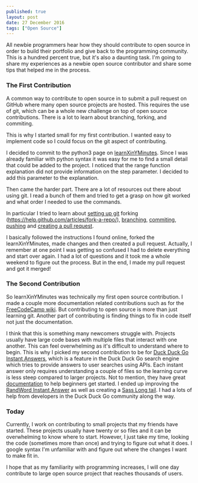 ```yaml
---
published: true
layout: post
date: 27 December 2016
tags: ["Open Source"]
---
```

All newbie programmers hear how they should contribute to open source in order to build their portfolio and give back to the programming community. This is a hundred percent true, but it's also a daunting task.
I'm going to share my experiences as a newbie open source contributor and share some tips that helped me in the process. 

### The First Contribution
A common way to contribute to open source in to submit a pull request on GitHub where many open source projects are hosted. This requires the use of git, which can be a whole new challenge on top of open source contributions. There is a lot to learn about branching, forking, and commiting.

This is why I started small for my first contribution. I wanted easy to implement code so I could focus on the git aspect of contributing.

I decided to commit to the python3 page on [learnXinYMinutes](https://learnxinyminutes.com/docs/python3/). Since I was already familiar with python syntax it was easy for me to find a small detail that could be added to the project. I noticed that the range function explanation did not provide information on the step parameter. I decided to add this parameter to the explanation. 

Then came the harder part. There are a lot of resources out there about using git. I read a bunch of them and tried to get a grasp on how git worked and what order I needed to use the commands.

In particular I tried to learn about [setting up git](https://help.github.com/articles/set-up-git/) forking (https://help.github.com/articles/fork-a-repo/), [branching](https://git-scm.com/book/en/v2/Git-Branching-Branches-in-a-Nutshell), [commiting](http://media.pragprog.com/titles/tsgit/chap-005-extract.html), [pushing](https://help.github.com/articles/pushing-to-a-remote/) and [creating a pull request](https://help.github.com/articles/creating-a-pull-request/). 

I basically followed the instructions I found online, forked the learnXinYMinutes, made changes and then created a pull request. Actually, I remember at one point I was getting so confused I had to delete everything and start over again. I had a lot of questions and it took me a whole weekend to figure out the process. But in the end, I made my pull request and got it merged!

### The Second Contribution 
So learnXinYMinutes was technically my first open source contribution. I made a couple more documentation related contributions such as for the [FreeCodeCamp wiki](https://github.com/FreeCodeCamp/wiki). But contributing to open source is more than just learning git. Another part of contributing is finding things to fix in code itself not just the documentation.

I think that this is something many newcomers struggle with. Projects usually have large code bases with multiple files that interact with one another. This can feel overwhelming as it's difficult to understand where to begin. This is why I picked my second contribution to be for [Duck Duck Go Instant Answers](https://duckduckhack.com/), which is a feature in the Duck Duck Go search engine which tries to provide answers to user searches using APIs. Each instant answer only requires understanding a couple of files so the learning curve is less steep compared to larger projects. Not to mention, they have great [documentation](https://docs.duckduckhack.com/) to help beginners get started. I ended up improving the [RandWord Instant Answer](https://duck.co/ia/view/rand_word) as well as creating a [Sass Long tail](https://duck.co/ia/view/sass). I had a lots of help from developers in the Duck Duck Go community along the way. 

### Today
Currently, I work on contributing to small projects that my friends have started. These projects usually have twenty or so files and it can be overwhelming to know where to start. However, I just take my time, looking the code (sometimes more than once) and trying to figure out what it does. I google syntax I'm unfamiliar with and figure out where the changes I want to make fit in. 

I hope that as my familiarity with programming increases, I will one day contribute to large open source project that reaches thousands of users.
